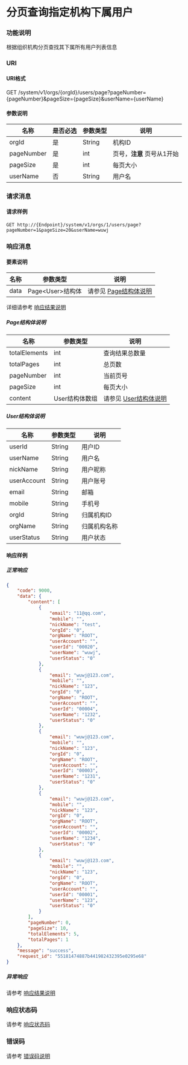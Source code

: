 # 分页查询指定机构下属用户

### 功能说明
根据组织机构分页查找其下属所有用户列表信息

### URI
#### URI格式  
GET /system/v1/orgs/{orgId}/users/page?pageNumber={pageNumber}&pageSize={pageSize}&userName={userName}

#### 参数说明  
| 名称 | 是否必选 | 参数类型 | 说明 |
| --- | --- | --- | --- |
| orgId | 是 | String | 机构ID |
| pageNumber | 是 | int | 页号，**注意** 页号从1开始 |
| pageSize | 是 | int | 每页大小 |
| userName | 否 | String | 用户名 |

### 请求消息
#### 请求样例 
```
GET http://{Endpoint}/system/v1/orgs/1/users/page?pageNumber=1&pageSize=20&userName=wuwj
```

### 响应消息
#### 要素说明
| 名称 | 参数类型 | 说明 |
| --- | --- | --- |
| data | Page&#60;User&#62;结构体 | 请参见 [Page结构体说明](#page结构体说明) |

详细请参考 [响应结果说明](../../../common/response/result.md#要素说明)  

##### Page结构体说明
| 名称 | 参数类型 | 说明 |
| --- | --- | --- |
| totalElements | int | 查询结果总数量 |
| totalPages | int | 总页数 |
| pageNumber | int | 当前页号 |
| pageSize | int | 每页大小 |
| content | User结构体数组 | 请参见 [User结构体说明](#user结构体说明) |

##### User结构体说明
| 名称 | 参数类型 | 说明 |
| --- | --- | --- |
| userId | String | 用户ID |
| userName | String | 用户名 |
| nickName | String | 用户昵称 |
| userAccount | String | 用户账号 |
| email | String | 邮箱 |
| mobile | String | 手机号 |
| orgId | String | 归属机构ID |
| orgName | String | 归属机构名称 |
| userStatus | String | 用户状态 |

#### 响应样例
##### 正常响应
```json
{
	"code": 9000,
	"data": {
		"content": [
			{
				"email": "11@qq.com",
				"mobile": "",
				"nickName": "test",
				"orgId": "0",
				"orgName": "ROOT",
				"userAccount": "",
				"userId": "00020",
				"userName": "wuwj",
				"userStatus": "0"
			},
			{
				"email": "wuwj@123.com",
				"mobile": "",
				"nickName": "123",
				"orgId": "0",
				"orgName": "ROOT",
				"userAccount": "",
				"userId": "00004",
				"userName": "1232",
				"userStatus": "0"
			},
			{
				"email": "wuwj@123.com",
				"mobile": "",
				"nickName": "123",
				"orgId": "0",
				"orgName": "ROOT",
				"userAccount": "",
				"userId": "00003",
				"userName": "1231",
				"userStatus": "0"
			},
			{
				"email": "wuwj@123.com",
				"mobile": "",
				"nickName": "123",
				"orgId": "0",
				"orgName": "ROOT",
				"userAccount": "",
				"userId": "00002",
				"userName": "1234",
				"userStatus": "0"
			},
			{
				"email": "wuwj@123.com",
				"mobile": "",
				"nickName": "123",
				"orgId": "0",
				"orgName": "ROOT",
				"userAccount": "",
				"userId": "00001",
				"userName": "123",
				"userStatus": "0"
			}
		],
		"pageNumber": 0,
		"pageSize": 10,
		"totalElements": 5,
		"totalPages": 1
	},
	"message": "success",
	"request_id": "55181474887b441982432395e0295e68"
}
```
##### 异常响应
请参考 [响应结果说明](../../../common/response/result.md#异常响应样例)

### 响应状态码
请参考 [响应状态码](../../../common/response/status.md)

### 错误码
请参考 [错误码说明](../../../common/errorCode/README.md)